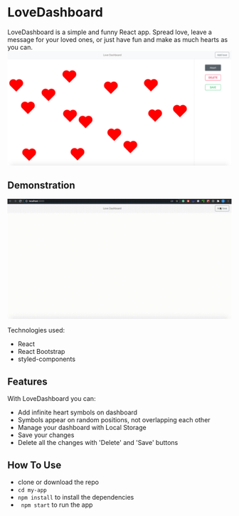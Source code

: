 # LoveDashboard

LoveDashboard is a simple and funny React app. Spread love, leave a message for your loved ones, or just have fun and make as much hearts as you can.
![](my-app/src/assets/img/readme_love_dashboard.png)

## Demonstration

![](my-app/readme-gif.gif)

Technologies used:
* React
* React Bootstrap
* styled-components

## Features
With LoveDashboard you can:
* Add infinite heart symbols on dashboard
* Symbols appear on random positions, not overlapping each other
* Manage your dashboard with Local Storage
* Save your changes
* Delete all the changes with 'Delete' and 'Save' buttons

## How To Use

* clone or download the repo
* ``` cd my-app ```
* ``` npm install ``` to install the dependencies
* ``` npm start``` to run the app



